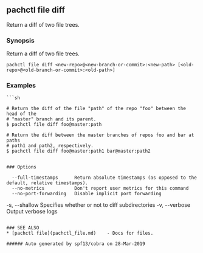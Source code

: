 ## pachctl file diff

Return a diff of two file trees.

### Synopsis


Return a diff of two file trees.

```
pachctl file diff <new-repo>@<new-branch-or-commit>:<new-path> [<old-repo>@<old-branch-or-commit>:<old-path>]
```

### Examples

```
```sh

# Return the diff of the file "path" of the repo "foo" between the head of the
# "master" branch and its parent.
$ pachctl file diff foo@master:path

# Return the diff between the master branches of repos foo and bar at paths
# path1 and path2, respectively.
$ pachctl file diff foo@master:path1 bar@master:path2
```
```

### Options

```
      --full-timestamps      Return absolute timestamps (as opposed to the default, relative timestamps).
      --no-metrics           Don't report user metrics for this command
      --no-port-forwarding   Disable implicit port forwarding
  -s, --shallow              Specifies whether or not to diff subdirectories
  -v, --verbose              Output verbose logs
```

### SEE ALSO
* [pachctl file](pachctl_file.md)	 - Docs for files.

###### Auto generated by spf13/cobra on 28-Mar-2019

